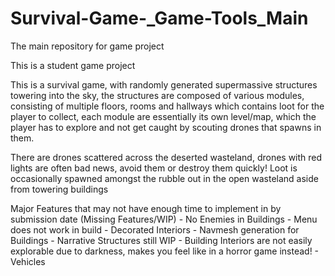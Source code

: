 # Survival-Game-_Game-Tools_Main
The main repository for game project


This is a student game project

This is a survival game, with randomly generated supermassive structures towering into the sky, the structures are composed of various
modules, consisting of multiple floors, rooms and hallways which contains loot for the player to collect, each module are essentially its
own level/map, which the player has to explore and not get caught by scouting drones that spawns in them.

There are drones scattered across the deserted wasteland, drones with red lights are often bad news, avoid them or destroy them quickly!
Loot is occasionally spawned amongst the rubble out in the open wasteland aside from towering buildings


<NOW IN PLAYABLE STATE>
  Major Features that may not have enough time to implement in by submission date
  (Missing Features/WIP)
  - No Enemies in Buildings
  - Menu does not work in build
  - Decorated Interiors
  - Navmesh generation for Buildings
  - Narrative Structures still WIP
  - Building Interiors are not easily explorable due to darkness, makes you feel like in a horror game instead!
  - Vehicles

